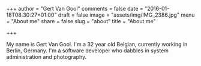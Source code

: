 +++
author = "Gert Van Gool"
comments = false
date = "2016-01-18T08:30:27+01:00"
draft = false
image = "assets/img/IMG_2386.jpg"
menu = "About me"
share = false
slug = "about"
title = "About me"

+++

My name is Gert Van Gool. I'm a 32 year old Belgian, currently working in
Berlin, Germany. I'm a software developer who dabbles in system
administration and photography.
